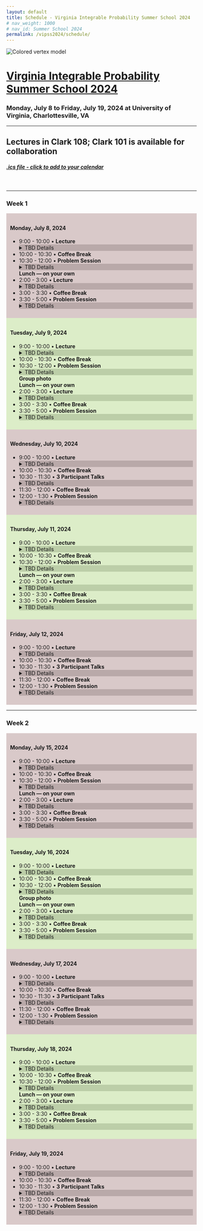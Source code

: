 ```yaml
---
layout: default
title: Schedule - Virginia Integrable Probability Summer School 2024
# nav_weight: 1000
# nav_id: Summer School 2024
permalink: /vipss2024/schedule/
---
```


<img src="{{site.url}}/vipss2024/color-vertex.jpg" style="max-width:100%" alt="Colored vertex model">

# <a href="{{site.url}}/vipss2024/">Virginia Integrable Probability Summer School 2024</a>

### Monday, July 8 to Friday, July 19, 2024 at University of Virginia, Charlottesville, VA

---

## Lectures in Clark 108; Clark 101 is available for collaboration

<h5><a href="{{site.url}}/vipss2024/vipss2024.ics">.ics file - click to add to your calendar</a></h5><br>

<hr><h3>Week 1</h3>

<!-- Week 1 Monday, July 8, 2024 -->  
<div style="background-color:#d9c9c9;padding:10px" class="mb-3">  
    <h4>Monday, July 8, 2024</h4>  
    <ul>  
        <li>9:00 - 10:00 &bull; <strong>Lecture</strong>
            <details style="background-color:#b9a9a9">
              <summary>TBD Details</summary>
              <div style="background-color:#d9c9c9; padding:10px">Description of the lecture...</div>
            </details>
        </li>
        <li>10:00 - 10:30 &bull; <strong>Coffee Break</strong></li>  
        <li>10:30 - 12:00 &bull; <strong> Problem Session</strong>
            <details style="background-color:#b9a9a9">
              <summary>TBD Details</summary>
              <div style="background-color:#d9c9c9; padding:10px">Description of the  Problem Session...</div>
            </details>
        </li>  
        <div class="mb-2 mt-2" style="font-weight:bold">Lunch &mdash; on your own</div>
        <li>2:00 - 3:00 &bull; <strong>Lecture</strong>
            <details style="background-color:#b9a9a9">
              <summary>TBD Details</summary>
              <div style="background-color:#d9c9c9; padding:10px">Description of the lecture...</div>
            </details>
        </li>
        <li>3:00 - 3:30 &bull; <strong>Coffee Break</strong></li>  
        <li>3:30 - 5:00 &bull; <strong> Problem Session</strong>
            <details style="background-color:#b9a9a9">
              <summary>TBD Details</summary>
              <div style="background-color:#d9c9c9; padding:10px">Description of the  Problem Session...</div>
            </details>
        </li>  
    </ul>  
</div>

<div style="background-color:#DCEDC8;padding:10px" class="mb-3">  
    <h4>Tuesday, July 9, 2024</h4>  
    <ul>  
        <li>9:00 - 10:00 &bull; <strong>Lecture</strong>
            <details style="background-color:#bccea8">
              <summary>TBD Details</summary>
              <div style="background-color:#DCEDC8; padding:10px">Description of the lecture...</div>
            </details>
        </li>
        <li>10:00 - 10:30 &bull; <strong>Coffee Break</strong></li>  
        <li>10:30 - 12:00 &bull; <strong> Problem Session</strong>
            <details style="background-color:#bccea8">
              <summary>TBD Details</summary>
              <div style="background-color:#DCEDC8; padding:10px">Description of the  Problem Session...</div>
            </details>
        </li>  
        <div class="mb-2 mt-2" style="font-weight:bold">Group photo</div>
        <div class="mb-2 mt-2" style="font-weight:bold">Lunch &mdash; on your own</div>
        <li>2:00 - 3:00 &bull; <strong>Lecture</strong>
            <details style="background-color:#bccea8">
              <summary>TBD Details</summary>
              <div style="background-color:#DCEDC8; padding:10px">Description of the lecture...</div>
            </details>
        </li>
        <li>3:00 - 3:30 &bull; <strong>Coffee Break</strong></li>  
        <li>3:30 - 5:00 &bull; <strong> Problem Session</strong>
            <details style="background-color:#bccea8">
              <summary>TBD Details</summary>
              <div style="background-color:#DCEDC8; padding:10px">Description of the  Problem Session...</div>
            </details>
        </li>  
    </ul>  
</div>

<div style="background-color:#d9c9c9;padding:10px" class="mb-3">  
    <h4>Wednesday, July 10, 2024</h4>  
    <ul>  
        <li>9:00 - 10:00 &bull; <strong>Lecture</strong>
            <details style="background-color:#b9a9a9">
              <summary>TBD Details</summary>
              <div style="background-color:#d9c9c9; padding:10px">Description of the lecture...</div>
            </details>
        </li>
        <li>10:00 - 10:30 &bull; <strong>Coffee Break</strong></li>  
        <li>10:30 - 11:30 &bull; <strong>3 Participant Talks</strong>
            <details style="background-color:#b9a9a9">
              <summary>TBD Details</summary>
              <div style="background-color:#d9c9c9;
              padding:10px">Description of the participant talks...</div>
            </details>
        </li>  
        <li>11:30 - 12:00 &bull; <strong>Coffee Break</strong></li>  
        <li>12:00 - 1:30 &bull; <strong> Problem Session</strong>
            <details style="background-color:#b9a9a9">
              <summary>TBD Details</summary>
              <div style="background-color:#d9c9c9;
               padding:10px">Description of the  Problem Session...</div>
            </details>
        </li>  
    </ul>  
</div>

<div style="background-color:#DCEDC8;padding:10px" class="mb-3">  
    <h4>Thursday, July 11, 2024</h4>  
    <ul>  
        <li>9:00 - 10:00 &bull; <strong>Lecture</strong>
            <details style="background-color:#bccea8">
              <summary>TBD Details</summary>
              <div style="background-color:#DCEDC8; padding:10px">Description of the lecture...</div>
            </details>
        </li>
        <li>10:00 - 10:30 &bull; <strong>Coffee Break</strong></li>  
        <li>10:30 - 12:00 &bull; <strong> Problem Session</strong>
            <details style="background-color:#bccea8">
              <summary>TBD Details</summary>
              <div style="background-color:#DCEDC8; padding:10px">Description of the  Problem Session...</div>
            </details>
        </li>  
        <div class="mb-2 mt-2" style="font-weight:bold">Lunch &mdash; on your own</div>
        <li>2:00 - 3:00 &bull; <strong>Lecture</strong>
            <details style="background-color:#bccea8">
              <summary>TBD Details</summary>
              <div style="background-color:#DCEDC8; padding:10px">Description of the lecture...</div>
            </details>
        </li>
        <li>3:00 - 3:30 &bull; <strong>Coffee Break</strong></li>  
        <li>3:30 - 5:00 &bull; <strong> Problem Session</strong>
            <details style="background-color:#bccea8">
              <summary>TBD Details</summary>
              <div style="background-color:#DCEDC8; padding:10px">Description of the  Problem Session...</div>
            </details>
        </li>  
    </ul>  
</div>


<div style="background-color:#d9c9c9;padding:10px" class="mb-3">  
    <h4>Friday, July 12, 2024</h4>  
    <ul>  
        <li>9:00 - 10:00 &bull; <strong>Lecture</strong>
            <details style="background-color:#b9a9a9">
              <summary>TBD Details</summary>
              <div style="background-color:#d9c9c9; padding:10px">Description of the lecture...</div>
            </details>
        </li>
        <li>10:00 - 10:30 &bull; <strong>Coffee Break</strong></li>  
        <li>10:30 - 11:30 &bull; <strong>3 Participant Talks</strong>
            <details style="background-color:#b9a9a9">
              <summary>TBD Details</summary>
              <div style="background-color:#d9c9c9;
              padding:10px">Description of the participant talks...</div>
            </details>
        </li>  
        <li>11:30 - 12:00 &bull; <strong>Coffee Break</strong></li>  
        <li>12:00 - 1:30 &bull; <strong> Problem Session</strong>
            <details style="background-color:#b9a9a9">
              <summary>TBD Details</summary>
              <div style="background-color:#d9c9c9;
               padding:10px">Description of the  Problem Session...</div>
            </details>
        </li>  
    </ul>  
</div>

<hr><h3>Week 2</h3>

<div style="background-color:#d9c9c9;padding:10px" class="mb-3">  
    <h4>Monday, July 15, 2024</h4>  
    <ul>  
        <li>9:00 - 10:00 &bull; <strong>Lecture</strong>
            <details style="background-color:#b9a9a9">
              <summary>TBD Details</summary>
              <div style="background-color:#d9c9c9; padding:10px">Description of the lecture...</div>
            </details>
        </li>
        <li>10:00 - 10:30 &bull; <strong>Coffee Break</strong></li>  
        <li>10:30 - 12:00 &bull; <strong> Problem Session</strong>
            <details style="background-color:#b9a9a9">
              <summary>TBD Details</summary>
              <div style="background-color:#d9c9c9; padding:10px">Description of the  Problem Session...</div>
            </details>
        </li>  
        <div class="mb-2 mt-2" style="font-weight:bold">Lunch &mdash; on your own</div>
        <li>2:00 - 3:00 &bull; <strong>Lecture</strong>
            <details style="background-color:#b9a9a9">
              <summary>TBD Details</summary>
              <div style="background-color:#d9c9c9; padding:10px">Description of the lecture...</div>
            </details>
        </li>
        <li>3:00 - 3:30 &bull; <strong>Coffee Break</strong></li>  
        <li>3:30 - 5:00 &bull; <strong> Problem Session</strong>
            <details style="background-color:#b9a9a9">
              <summary>TBD Details</summary>
              <div style="background-color:#d9c9c9; padding:10px">Description of the  Problem Session...</div>
            </details>
        </li>  
    </ul>  
</div>

<div style="background-color:#DCEDC8;padding:10px" class="mb-3">  
    <h4>Tuesday, July 16, 2024</h4>  
    <ul>  
        <li>9:00 - 10:00 &bull; <strong>Lecture</strong>
            <details style="background-color:#bccea8">
              <summary>TBD Details</summary>
              <div style="background-color:#DCEDC8; padding:10px">Description of the lecture...</div>
            </details>
        </li>
        <li>10:00 - 10:30 &bull; <strong>Coffee Break</strong></li>  
        <li>10:30 - 12:00 &bull; <strong> Problem Session</strong>
            <details style="background-color:#bccea8">
              <summary>TBD Details</summary>
              <div style="background-color:#DCEDC8; padding:10px">Description of the  Problem Session...</div>
            </details>
        </li>  
        <div class="mb-2 mt-2" style="font-weight:bold">Group photo</div>
        <div class="mb-2 mt-2" style="font-weight:bold">Lunch &mdash; on your own</div>
        <li>2:00 - 3:00 &bull; <strong>Lecture</strong>
            <details style="background-color:#bccea8">
              <summary>TBD Details</summary>
              <div style="background-color:#DCEDC8; padding:10px">Description of the lecture...</div>
            </details>
        </li>
        <li>3:00 - 3:30 &bull; <strong>Coffee Break</strong></li>  
        <li>3:30 - 5:00 &bull; <strong> Problem Session</strong>
            <details style="background-color:#bccea8">
              <summary>TBD Details</summary>
              <div style="background-color:#DCEDC8; padding:10px">Description of the  Problem Session...</div>
            </details>
        </li>  
    </ul>  
</div>

<div style="background-color:#d9c9c9;padding:10px" class="mb-3">  
    <h4>Wednesday, July 17, 2024</h4>  
    <ul>  
        <li>9:00 - 10:00 &bull; <strong>Lecture</strong>
            <details style="background-color:#b9a9a9">
              <summary>TBD Details</summary>
              <div style="background-color:#d9c9c9; padding:10px">Description of the lecture...</div>
            </details>
        </li>
        <li>10:00 - 10:30 &bull; <strong>Coffee Break</strong></li>  
        <li>10:30 - 11:30 &bull; <strong>3 Participant Talks</strong>
            <details style="background-color:#b9a9a9">
              <summary>TBD Details</summary>
              <div style="background-color:#d9c9c9;
              padding:10px">Description of the participant talks...</div>
            </details>
        </li>  
        <li>11:30 - 12:00 &bull; <strong>Coffee Break</strong></li>  
        <li>12:00 - 1:30 &bull; <strong> Problem Session</strong>
            <details style="background-color:#b9a9a9">
              <summary>TBD Details</summary>
              <div style="background-color:#d9c9c9;
               padding:10px">Description of the  Problem Session...</div>
            </details>
        </li>  
    </ul>  
</div>

<div style="background-color:#DCEDC8;padding:10px" class="mb-3">  
    <h4>Thursday, July 18, 2024</h4>  
    <ul>  
        <li>9:00 - 10:00 &bull; <strong>Lecture</strong>
            <details style="background-color:#bccea8">
              <summary>TBD Details</summary>
              <div style="background-color:#DCEDC8; padding:10px">Description of the lecture...</div>
            </details>
        </li>
        <li>10:00 - 10:30 &bull; <strong>Coffee Break</strong></li>  
        <li>10:30 - 12:00 &bull; <strong> Problem Session</strong>
            <details style="background-color:#bccea8">
              <summary>TBD Details</summary>
              <div style="background-color:#DCEDC8; padding:10px">Description of the  Problem Session...</div>
            </details>
        </li>  
        <div class="mb-2 mt-2" style="font-weight:bold">Lunch &mdash; on your own</div>
        <li>2:00 - 3:00 &bull; <strong>Lecture</strong>
            <details style="background-color:#bccea8">
              <summary>TBD Details</summary>
              <div style="background-color:#DCEDC8; padding:10px">Description of the lecture...</div>
            </details>
        </li>
        <li>3:00 - 3:30 &bull; <strong>Coffee Break</strong></li>  
        <li>3:30 - 5:00 &bull; <strong> Problem Session</strong>
            <details style="background-color:#bccea8">
              <summary>TBD Details</summary>
              <div style="background-color:#DCEDC8; padding:10px">Description of the  Problem Session...</div>
            </details>
        </li>  
    </ul>  
</div>


<div style="background-color:#d9c9c9;padding:10px" class="mb-3">  
    <h4>Friday, July 19, 2024</h4>  
    <ul>  
        <li>9:00 - 10:00 &bull; <strong>Lecture</strong>
            <details style="background-color:#b9a9a9">
              <summary>TBD Details</summary>
              <div style="background-color:#d9c9c9; padding:10px">Description of the lecture...</div>
            </details>
        </li>
        <li>10:00 - 10:30 &bull; <strong>Coffee Break</strong></li>  
        <li>10:30 - 11:30 &bull; <strong>3 Participant Talks</strong>
            <details style="background-color:#b9a9a9">
              <summary>TBD Details</summary>
              <div style="background-color:#d9c9c9;
              padding:10px">Description of the participant talks...</div>
            </details>
        </li>  
        <li>11:30 - 12:00 &bull; <strong>Coffee Break</strong></li>  
        <li>12:00 - 1:30 &bull; <strong> Problem Session</strong>
            <details style="background-color:#b9a9a9">
              <summary>TBD Details</summary>
              <div style="background-color:#d9c9c9;
               padding:10px">Description of the  Problem Session...</div>
            </details>
        </li>  
    </ul>  
</div>